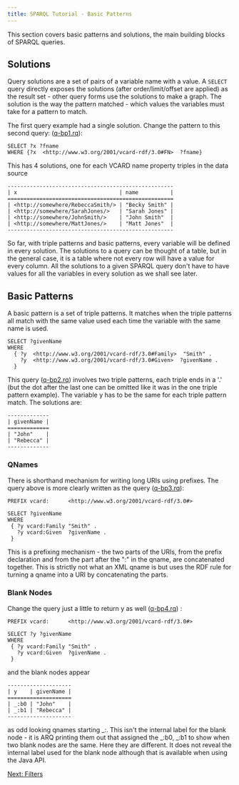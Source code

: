 ```yaml
---
title: SPARQL Tutorial - Basic Patterns
---
```


This section covers basic patterns and solutions, the main building
blocks of SPARQL queries.

## Solutions

Query solutions are a set of pairs of a variable name with a value.
A `SELECT` query directly exposes the solutions (after
order/limit/offset are applied) as the result set - other query
forms use the solutions to make a graph. The solution is the way
the pattern matched - which values the variables must take for a
pattern to match.

The first query example had a single solution. Change the pattern
to this second query: ([q-bp1.rq](sparql_data/q-bp1.rq)):

    SELECT ?x ?fname
    WHERE {?x  <http://www.w3.org/2001/vcard-rdf/3.0#FN>  ?fname}

This has 4 solutions, one for each VCARD name property triples in
the data source

    ----------------------------------------------------
    | x                                | name          |
    ====================================================
    | <http://somewhere/RebeccaSmith/> | "Becky Smith" |
    | <http://somewhere/SarahJones/>   | "Sarah Jones" |
    | <http://somewhere/JohnSmith/>    | "John Smith"  |
    | <http://somewhere/MattJones/>    | "Matt Jones"  |
    ----------------------------------------------------

So far, with triple patterns and basic patterns, every variable
will be defined in every solution. The solutions to a query can be
thought of a table, but in the general case, it is a table where
not every row will have a value for every column. All the solutions
to a given SPARQL query don't have to have values for all the
variables in every solution as we shall see later.

## Basic Patterns

A basic pattern is a set of triple patterns. It matches when the
triple patterns all match with the same value used each time the
variable with the same name is used.

    SELECT ?givenName
    WHERE
      { ?y  <http://www.w3.org/2001/vcard-rdf/3.0#Family>  "Smith" .
        ?y  <http://www.w3.org/2001/vcard-rdf/3.0#Given>  ?givenName .
      }

This query ([q-bp2.rq](sparql_data/q-bp2.rq)) involves two triple patterns, each
triple ends in a '.' (but the dot after the last one can be omitted
like it was in the one triple pattern example). The variable y has
to be the same for each triple pattern match. The solutions
are:

    -------------
    | givenName |
    =============
    | "John"    |
    | "Rebecca" |
    -------------

### QNames

There is shorthand mechanism for writing long URIs using prefixes.
The query above is more clearly written as the query
([q-bp3.rq](sparql_data/q-bp3.rq)):

    PREFIX vcard:      <http://www.w3.org/2001/vcard-rdf/3.0#>

    SELECT ?givenName
    WHERE
     { ?y vcard:Family "Smith" .
       ?y vcard:Given  ?givenName .
     }

This is a prefixing mechanism - the two parts of the URIs, from the
prefix declaration and from the part after the ":" in the qname,
are concatenated together. This is strictly not what an XML qname
is but uses the RDF rule for turning a qname into a URI by
concatenating the parts.

### Blank Nodes

Change the query just a little to return y as well
([q-bp4.rq](sparql_data/q-bp4.rq)) :

    PREFIX vcard:      <http://www.w3.org/2001/vcard-rdf/3.0#>

    SELECT ?y ?givenName
    WHERE
     { ?y vcard:Family "Smith" .
       ?y vcard:Given  ?givenName .
     }

and the blank nodes appear

    --------------------
    | y    | givenName |
    ====================
    | _:b0 | "John"    |
    | _:b1 | "Rebecca" |
    --------------------

as odd looking qnames starting \_:. This isn't the internal label
for the blank node - it is ARQ printing them out that assigned the
\_:b0, \_:b1 to show when two blank nodes are the same. Here they
are different. It does not reveal the internal label used for the
blank node although that is available when using the Java API.

[Next: Filters](sparql_filters.html)



